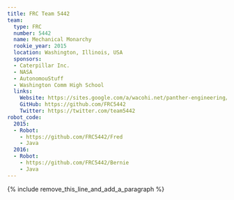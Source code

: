 ```yaml
---
title: FRC Team 5442
team:
  type: FRC
  number: 5442
  name: Mechanical Monarchy
  rookie_year: 2015
  location: Washington, Illinois, USA
  sponsors:
  - Caterpillar Inc.
  - NASA
  - AutonomouStuff
  - Washington Comm High School
  links:
    Website: https://sites.google.com/a/wacohi.net/panther-engineering/
    GitHub: https://github.com/FRC5442
    Twitter: https://twitter.com/team5442
robot_code:
  2015:
  - Robot:
    - https://github.com/FRC5442/Fred
    - Java
  2016:
  - Robot:
    - https://github.com/FRC5442/Bernie
    - Java
---
```


{% include remove_this_line_and_add_a_paragraph %}